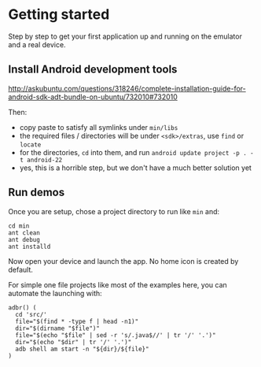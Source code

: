 # Getting started

Step by step to get your first application up and running on the emulator and a real device.

## Install Android development tools

<http://askubuntu.com/questions/318246/complete-installation-guide-for-android-sdk-adt-bundle-on-ubuntu/732010#732010>

Then:

- copy paste to satisfy all symlinks under `min/libs`
- the required files / directories will be under `<sdk>/extras`, use `find` or `locate`
- for the directories, `cd` into them, and run `android update project -p . -t android-22`
- yes, this is a horrible step, but we don't have a much better solution yet

## Run demos

Once you are setup, chose a project directory to run like `min` and:

    cd min
    ant clean
    ant debug
    ant installd

Now open your device and launch the app. No home icon is created by default.

For simple one file projects like most of the examples here, you can automate the launching with:

    adbr() (
      cd 'src/'
      file="$(find * -type f | head -n1)"
      dir="$(dirname "$file")"
      file="$(echo "$file" | sed -r 's/.java$//' | tr '/' '.')"
      dir="$(echo "$dir" | tr '/' '.')"
      adb shell am start -n "${dir}/${file}"
    )
